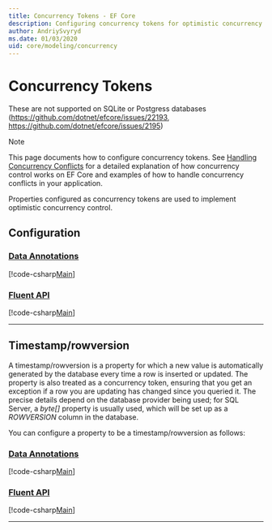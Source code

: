 ```yaml
---
title: Concurrency Tokens - EF Core
description: Configuring concurrency tokens for optimistic concurrency control in an Entity Framework Core model
author: AndriySvyryd
ms.date: 01/03/2020
uid: core/modeling/concurrency
---
```

# Concurrency Tokens

These are not supported on SQLite or Postgress databases (https://github.com/dotnet/efcore/issues/22193, https://github.com/dotnet/efcore/issues/2195)

> [!NOTE]
> This page documents how to configure concurrency tokens. See [Handling Concurrency Conflicts](xref:core/saving/concurrency) for a detailed explanation of how concurrency control works on EF Core and examples of how to handle concurrency conflicts in your application.

Properties configured as concurrency tokens are used to implement optimistic concurrency control.

## Configuration

### [Data Annotations](#tab/data-annotations)

[!code-csharp[Main](../../../samples/core/Modeling/ConcurrencyTokens/DataAnnotations/Concurrency.cs?name=Concurrency&highlight=5)]

### [Fluent API](#tab/fluent-api)

[!code-csharp[Main](../../../samples/core/Modeling/ConcurrencyTokens/FluentAPI/Concurrency.cs?name=Concurrency&highlight=5)]

***

## Timestamp/rowversion

A timestamp/rowversion is a property for which a new value is automatically generated by the database every time a row is inserted or updated. The property is also treated as a concurrency token, ensuring that you get an exception if a row you are updating has changed since you queried it. The precise details depend on the database provider being used; for SQL Server, a *byte[]* property is usually used, which will be set up as a *ROWVERSION* column in the database.

You can configure a property to be a timestamp/rowversion as follows:

### [Data Annotations](#tab/data-annotations)

[!code-csharp[Main](../../../samples/core/Modeling/ConcurrencyTokens/DataAnnotations/Timestamp.cs?name=Timestamp&highlight=7)]

### [Fluent API](#tab/fluent-api)

[!code-csharp[Main](../../../samples/core/Modeling/ConcurrencyTokens/FluentAPI/Timestamp.cs?name=Timestamp&highlight=9,17)]

***
